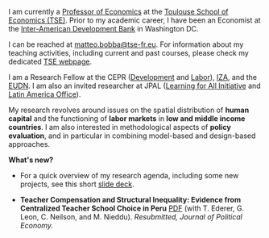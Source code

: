 I am currently a [Professor of Economics](https://www.tse-fr.eu/people/matteo-bobba) at the [Toulouse School of Economics (TSE)](https://www.tse-fr.eu/). Prior to my academic career, I have been an Economist at the [Inter-American Development Bank](https://www.iadb.org/en/knowledge-resources/research-idb) in Washington DC. 

I can be reached at [matteo.bobba@tse-fr.eu](mailto:matteo.bobba@tse-fr.eu). For information about my teaching activities, including current and past courses, please check my dedicated [TSE webpage](https://www.tse-fr.eu/people/matteo-bobba?tab=teaching).

I am a Research Fellow at the CEPR ([Development](https://cepr.org/research/programme-areas/development-economics) and [Labor](https://cepr.org/research/programme-areas/labour-economics)), [IZA](https://www.iza.org/person/6066/matteo-bobba), and the [EUDN](http://eudn.eu/?page_id=598). I am also an invited researcher at JPAL ([Learning for All Initiative](https://www.povertyactionlab.org/initiative/learning-all-initiative) and [Latin America Office](https://www.povertyactionlab.org/latin-america-caribbean)).

My research revolves around issues on the spatial distribution of **human capital** and the functioning of **labor markets** in **low and middle income countries**. I am also interested in methodological aspects of **policy evaluation**, and in particular in combining model-based and design-based approaches. 


**What's new?**
- For a quick overview of my research agenda, including some new projects, see this short [slide deck](/Slides_HDR.pdf).

- **Teacher Compensation and Structural Inequality: Evidence from Centralized Teacher School Choice in Peru** [PDF](/BELNN_March2024.pdf) (with T. Ederer, G. Leon, C. Neilson, and M. Nieddu).
*Resubmitted, Journal of Political Economy.*